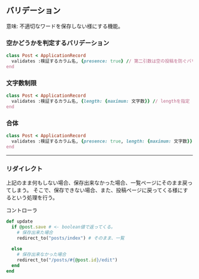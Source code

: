 ## バリデーション
意味: 不適切なワードを保存しない様にする機能。


### 空かどうかを判定するバリデーション
```ruby
class Post < ApplicationRecord
  validates :検証するカラム名, {presence: true} // 第二引数は空の投稿を防ぐバリデーション
end

``` 

### 文字数制限
```ruby
class Post < ApplicationRecord
  validates :検証するカラム名, {length: {maximum: 文字数}} // lengthを指定
end
```

### 合体
```ruby
class Post < ApplicationRecord
  validates :検証するカラム名, {presence: true, length: {maximum: 文字数}} // lengthを指定
end
```

---

### リダイレクト

上記のまま何もしない場合、保存出来なかった場合、一覧ページにそのまま戻ってしまう。
そこで、保存できない場合、また、投稿ページに戻ってくる様にするという処理を行う。

コントローラ
```ruby
def update
  if @post.save # <- boolean値で返ってくる。
    # 保存出来た場合
    redirect_to("posts/index") # そのまま、一覧
    
  else
    # 保存出来なかった場合
    redirect_to("/posts/#{@post.id}/edit")
  end
end
```
